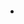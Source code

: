- ####

<!---
AniMeshira/AniMeshira is a ✨ special ✨ repository because its `README.md` (this file) appears on your GitHub profile.
You can click the Preview link to take a look at your changes.
--->
